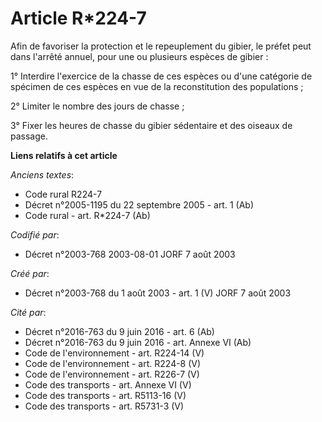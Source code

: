 # Article R*224-7

Afin de favoriser la protection et le repeuplement du gibier, le préfet peut dans l'arrêté annuel, pour une ou plusieurs
espèces de gibier :

1° Interdire l'exercice de la chasse de ces espèces ou d'une catégorie de spécimen de ces espèces en vue de la reconstitution
des populations ;

2° Limiter le nombre des jours de chasse ;

3° Fixer les heures de chasse du gibier sédentaire et des oiseaux de passage.

**Liens relatifs à cet article**

_Anciens textes_:

  - Code rural R224-7
  - Décret n°2005-1195 du 22 septembre 2005 - art. 1 (Ab)
  - Code rural - art. R*224-7 (Ab)

_Codifié par_:

  - Décret n°2003-768 2003-08-01 JORF 7 août 2003

_Créé par_:

  - Décret n°2003-768 du 1 août 2003 - art. 1 (V) JORF 7 août 2003

_Cité par_:

  - Décret n°2016-763 du 9 juin 2016 - art. 6 (Ab)
  - Décret n°2016-763 du 9 juin 2016 - art. Annexe VI (Ab)
  - Code de l'environnement - art. R224-14 (V)
  - Code de l'environnement - art. R224-8 (V)
  - Code de l'environnement - art. R226-7 (V)
  - Code des transports - art. Annexe VI (V)
  - Code des transports - art. R5113-16 (V)
  - Code des transports - art. R5731-3 (V)
